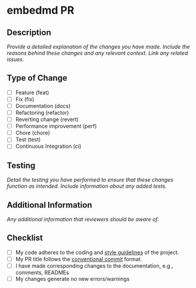 # embedmd PR

## Description

_Provide a detailed explanation of the changes you have made. Include the reasons
behind these changes and any relevant context. Link any related issues._

## Type of Change

- [ ] Feature (feat)
- [ ] Fix (fix)
- [ ] Documentation (docs)
- [ ] Refactoring (refactor)
- [ ] Reverting change (revert)
- [ ] Performance improvement (perf)
- [ ] Chore (chore)
- [ ] Test (test)
- [ ] Continuous Integration (ci)

## Testing

_Detail the testing you have performed to ensure that these changes function as
intended. Include information about any added tests._

## Additional Information

_Any additional information that reviewers should be aware of._

## Checklist

- [ ] My code adheres to the coding and [style guidelines][1] of the project.
- [ ] My PR title follows the [conventional commit][2] format.
- [ ] I have made corresponding changes to the documentation, e.g., comments, READMEs
- [ ] My changes generate no new errors/warnings

<!-- links -->
[1]: ../CONTRIBUTING.md
[2]: ../CONTRIBUTING.md#pr-title

[//]: # (H/T to https://github.com/pieterherman-dev/PR-Template-Guide/tree/main
for the template)
